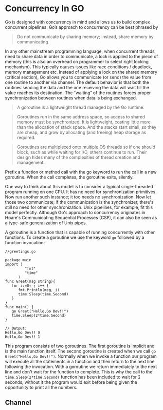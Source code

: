 # Concurrency In GO

Go is designed with concurrency in mind and allows us to build complex concurrent pipelines. Go’s approach to concurrency can be best phrased by

> Do not communicate by sharing memory; instead, share memory by communicating.</i>

In any other mainstream programming language, when concurrent threads need to share data in order to communicate, a lock is applied to the piece of memory (this is also an overhead on programmer to select right locking mechanism). This typically causes issues like race conditions / deadlock, memory management etc. Instead of applying a lock on the shared memory (critical section), Go allows you to communicate (or send) the value from one routine to another via channel. The default behavior is that both the routines sending the data and the one receiving the data will wait till the value reaches its destination. The “waiting” of the routines forces proper synchronization between routines when data is being exchanged.

> A goroutine is a lightweight thread managed by the Go runtime.

> Goroutines run in the same address space, so access to shared memory must be synchronized. It is lightweight, costing little more than the allocation of stack space. And the stacks start small, so they are cheap, and grow by allocating (and freeing) heap storage as required.

> Goroutines are multiplexed onto multiple OS threads so if one should block, such as while waiting for I/O, others continue to run. Their design hides many of the complexities of thread creation and management.

Prefix a function or method call with the go keyword to run the call in a new goroutine. When the call completes, the goroutine exits, silently.

One way to think about this model is to consider a typical single-threaded program running on one CPU. It has no need for synchronization primitives. Now run another such instance; it too needs no synchronization. Now let those two communicate; if the communication is the synchronizer, there's still no need for other synchronization. Unix pipelines, for example, fit this model perfectly. Although Go's approach to concurrency originates in Hoare's Communicating Sequential Processes (CSP), it can also be seen as a type-safe generalization of Unix pipes.

A goroutine is a function that is capable of running concurrently with other functions. To create a goroutine we use the keyword ``` go ``` followed by a function invocation:

```
//greetings.go

package main
import (
         "fmt"
         "time"
      )
func Greet(msg string){
   for i:=0; ; i++ {
      fmt.Println(msg, i)
      time.Sleep(time.Second)
   }
}
func main() {
   go Greet("Hello,Go Dev!!")
   time.Sleep(2*time.Second)
}
```
```
// Output:
Hello,Go Dev!! 0
Hello,Go Dev!! 1
```
This program consists of two goroutines. The first goroutine is implicit and is the main function itself. The second goroutine is created when we call ```go Greet("Hello,Go Dev!!")```. Normally when we invoke a function our program will execute all the statements in a function and then return to the next line following the invocation. With a goroutine we return immediately to the next line and don't wait for the function to complete. This is why the call to the ```time.Sleep(2*time.Second)``` function has been included to wait for 2 seconds; without it the program would exit before being given the opportunity to print all the numbers.

## Channel
